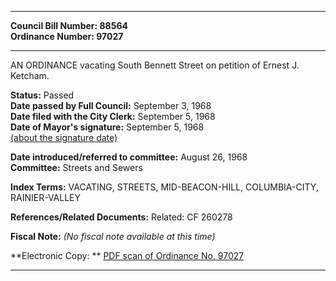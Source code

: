 * * * * *  
  
**Council Bill Number: [](#h0)[](#h2)88564**   
**Ordinance Number: 97027**  
  
* * * * *  
  
AN ORDINANCE vacating South Bennett Street on petition of Ernest J. Ketcham.  
  
**Status:** Passed   
**Date passed by Full Council:** September 3, 1968   
**Date filed with the City Clerk:** September 5, 1968   
**Date of Mayor's signature:** September 5, 1968   
[(about the signature date)](/~public/approvaldate.htm)   
  
  
**Date introduced/referred to committee:** August 26, 1968   
**Committee:** Streets and Sewers   
  
**Index Terms:** VACATING, STREETS, MID-BEACON-HILL, COLUMBIA-CITY, RAINIER-VALLEY  
  
**References/Related Documents:** Related: CF 260278  
  
**Fiscal Note:** *(No fiscal note available at this time)*  
  
**Electronic Copy: ** [PDF scan of Ordinance No. 97027](/~archives/Ordinances/Ord_97027.pdf)  
  
* * * * *  
